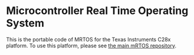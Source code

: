 # Microcontroller Real Time Operating System

This is the portable code of MRTOS for the Texas Instruments C28x platform. To use this
platform, please see [the main mRTOS repository](https://github.com/jdoe95/mrtos). 